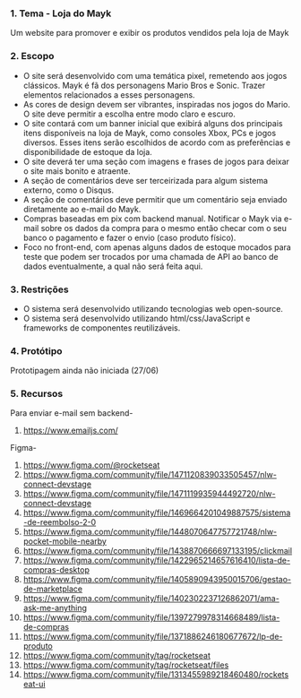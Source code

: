 ### 1. Tema - Loja do Mayk

  Um website para promover e exibir os produtos vendidos pela loja de Mayk

### 2. Escopo

  * O site será desenvolvido com uma temática pixel, remetendo aos jogos clássicos. Mayk é fã dos personagens Mario Bros e Sonic. Trazer elementos relacionados a esses personagens.
  * As cores de design devem ser vibrantes, inspiradas nos jogos do Mario. O site deve permitir a escolha entre modo claro e escuro.
  * O site contará com um banner inicial que exibirá alguns dos principais itens disponíveis na loja de Mayk, como consoles Xbox, PCs e jogos diversos. Esses itens serão escolhidos de acordo com as preferências e disponibilidade de estoque da loja.
  * O site deverá ter uma seção com imagens e frases de jogos para deixar o site mais bonito e atraente.
  * A seção de comentários deve ser terceirizada para algum sistema externo, como o Disqus.
  * A seção de comentários deve permitir que um comentário seja enviado diretamente ao e-mail do Mayk.
  * Compras baseadas em pix com backend manual. Notificar o Mayk via e-mail sobre os dados da compra para o mesmo então checar com o seu banco o pagamento e fazer o envio (caso produto físico).
  * Foco no front-end,  com apenas alguns dados de estoque mocados para teste que podem ser trocados por uma chamada de API ao banco de dados eventualmente, a qual não será feita aqui.

### 3. Restrições

  * O sistema será desenvolvido utilizando tecnologias web open-source.
  * O sistema será desenvolvido utilizando html/css/JavaScript e frameworks de componentes reutilizáveis.
  
### 4. Protótipo

  Prototipagem ainda não iniciada (27/06)

### 5. Recursos

Para enviar e-mail sem backend-
1. https://www.emailjs.com/ 

Figma-
1. https://www.figma.com/@rocketseat
2. https://www.figma.com/community/file/1471120839033505457/nlw-connect-devstage
3. https://www.figma.com/community/file/1471119935944492720/nlw-connect-devstage
4. https://www.figma.com/community/file/1469664201049887575/sistema-de-reembolso-2-0
5. https://www.figma.com/community/file/1448070647757721748/nlw-pocket-mobile-nearby
6. https://www.figma.com/community/file/1438870666697133195/clickmail
7. https://www.figma.com/community/file/1422965214657616410/lista-de-compras-desktop
8. https://www.figma.com/community/file/1405890943950015706/gestao-de-marketplace
9. https://www.figma.com/community/file/1402302237126862071/ama-ask-me-anything
10. https://www.figma.com/community/file/1397279978314668489/lista-de-compras
11. https://www.figma.com/community/file/1371886246180677672/lp-de-produto
12. https://www.figma.com/community/tag/rocketseat
13. https://www.figma.com/community/tag/rocketseat/files
14. https://www.figma.com/community/file/1313455989218460480/rocketseat-ui
